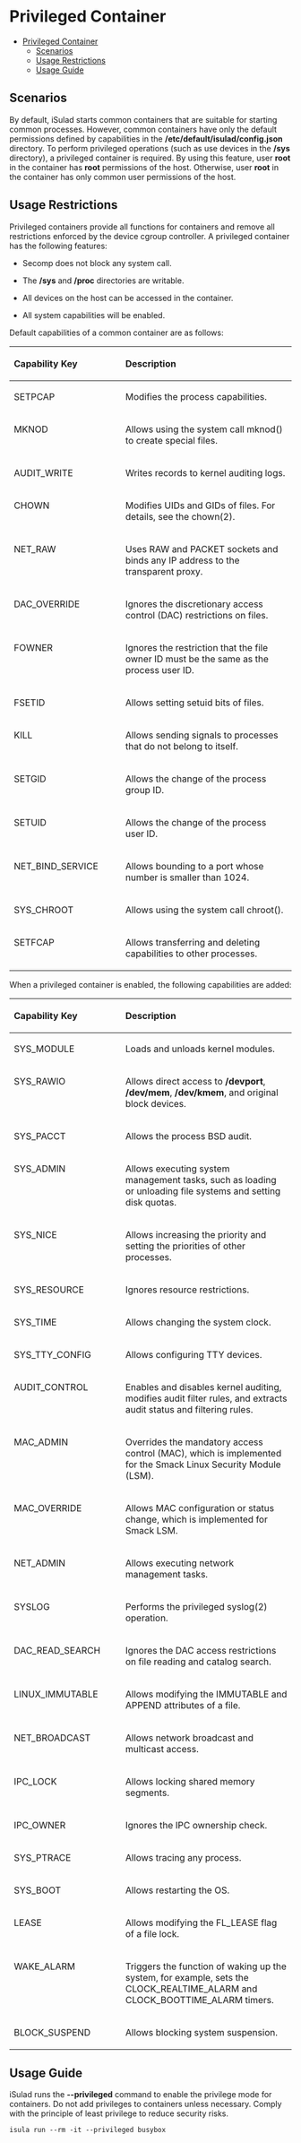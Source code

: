 # Privileged Container

- [Privileged Container](#privileged-container)
    - [Scenarios](#scenarios)
    - [Usage Restrictions](#usage-restrictions)
    - [Usage Guide](#usage-guide)

## Scenarios

By default, iSulad starts common containers that are suitable for starting common processes. However, common containers have only the default permissions defined by capabilities in the  **/etc/default/isulad/config.json**  directory. To perform privileged operations \(such as use devices in the  **/sys**  directory\), a privileged container is required. By using this feature, user  **root**  in the container has  **root**  permissions of the host. Otherwise, user  **root**  in the container has only common user permissions of the host.

## Usage Restrictions

Privileged containers provide all functions for containers and remove all restrictions enforced by the device cgroup controller. A privileged container has the following features:

- Secomp does not block any system call.
- The  **/sys**  and  **/proc**  directories are writable.
- All devices on the host can be accessed in the container.

- All system capabilities will be enabled.

Default capabilities of a common container are as follows:

<table><thead align="left"><tr id="en-us_topic_0183303459_row19276183217111"><th class="cellrowborder" valign="top" width="39.53%" id="mcps1.1.3.1.1"><p id="en-us_topic_0183303459_p1438363819110"><a name="en-us_topic_0183303459_p1438363819110"></a><a name="en-us_topic_0183303459_p1438363819110"></a><strong id="en-us_topic_0183303459_b474911342710"><a name="en-us_topic_0183303459_b474911342710"></a><a name="en-us_topic_0183303459_b474911342710"></a>Capability Key</strong></p>
</th>
<th class="cellrowborder" valign="top" width="60.47%" id="mcps1.1.3.1.2"><p id="en-us_topic_0183303459_p538314381119"><a name="en-us_topic_0183303459_p538314381119"></a><a name="en-us_topic_0183303459_p538314381119"></a><strong id="en-us_topic_0183303459_b12829161617274"><a name="en-us_topic_0183303459_b12829161617274"></a><a name="en-us_topic_0183303459_b12829161617274"></a>Description</strong></p>
</th>
</tr>
</thead>
<tbody><tr id="en-us_topic_0183303459_row92761932719"><td class="cellrowborder" valign="top" width="39.53%" headers="mcps1.1.3.1.1 "><p id="en-us_topic_0183303459_p13678623182711"><a name="en-us_topic_0183303459_p13678623182711"></a><a name="en-us_topic_0183303459_p13678623182711"></a>SETPCAP</p>
</td>
<td class="cellrowborder" valign="top" width="60.47%" headers="mcps1.1.3.1.2 "><p id="en-us_topic_0183303459_p18678132315273"><a name="en-us_topic_0183303459_p18678132315273"></a><a name="en-us_topic_0183303459_p18678132315273"></a>Modifies the process capabilities.</p>
</td>
</tr>
<tr id="en-us_topic_0183303459_row827615321111"><td class="cellrowborder" valign="top" width="39.53%" headers="mcps1.1.3.1.1 "><p id="en-us_topic_0183303459_p1167817232278"><a name="en-us_topic_0183303459_p1167817232278"></a><a name="en-us_topic_0183303459_p1167817232278"></a>MKNOD</p>
</td>
<td class="cellrowborder" valign="top" width="60.47%" headers="mcps1.1.3.1.2 "><p id="en-us_topic_0183303459_p184961533175215"><a name="en-us_topic_0183303459_p184961533175215"></a><a name="en-us_topic_0183303459_p184961533175215"></a>Allows using the system call mknod() to create special files.</p>
</td>
</tr>
<tr id="en-us_topic_0183303459_row52761232617"><td class="cellrowborder" valign="top" width="39.53%" headers="mcps1.1.3.1.1 "><p id="en-us_topic_0183303459_p967852311271"><a name="en-us_topic_0183303459_p967852311271"></a><a name="en-us_topic_0183303459_p967852311271"></a>AUDIT_WRITE</p>
</td>
<td class="cellrowborder" valign="top" width="60.47%" headers="mcps1.1.3.1.2 "><p id="en-us_topic_0183303459_p1158419132533"><a name="en-us_topic_0183303459_p1158419132533"></a><a name="en-us_topic_0183303459_p1158419132533"></a>Writes records to kernel auditing logs.</p>
</td>
</tr>
<tr id="en-us_topic_0183303459_row5513113422710"><td class="cellrowborder" valign="top" width="39.53%" headers="mcps1.1.3.1.1 "><p id="en-us_topic_0183303459_p144621810132813"><a name="en-us_topic_0183303459_p144621810132813"></a><a name="en-us_topic_0183303459_p144621810132813"></a>CHOWN</p>
</td>
<td class="cellrowborder" valign="top" width="60.47%" headers="mcps1.1.3.1.2 "><p id="en-us_topic_0183303459_p116801832115317"><a name="en-us_topic_0183303459_p116801832115317"></a><a name="en-us_topic_0183303459_p116801832115317"></a>Modifies UIDs and GIDs of files. For details, see the chown(2).</p>
</td>
</tr>
<tr id="en-us_topic_0183303459_row11653848132712"><td class="cellrowborder" valign="top" width="39.53%" headers="mcps1.1.3.1.1 "><p id="en-us_topic_0183303459_p84621410192817"><a name="en-us_topic_0183303459_p84621410192817"></a><a name="en-us_topic_0183303459_p84621410192817"></a>NET_RAW</p>
</td>
<td class="cellrowborder" valign="top" width="60.47%" headers="mcps1.1.3.1.2 "><p id="en-us_topic_0183303459_p20739125595315"><a name="en-us_topic_0183303459_p20739125595315"></a><a name="en-us_topic_0183303459_p20739125595315"></a>Uses RAW and PACKET sockets and binds any IP address to the transparent proxy.</p>
</td>
</tr>
<tr id="en-us_topic_0183303459_row11125125382710"><td class="cellrowborder" valign="top" width="39.53%" headers="mcps1.1.3.1.1 "><p id="en-us_topic_0183303459_p746261018283"><a name="en-us_topic_0183303459_p746261018283"></a><a name="en-us_topic_0183303459_p746261018283"></a>DAC_OVERRIDE</p>
</td>
<td class="cellrowborder" valign="top" width="60.47%" headers="mcps1.1.3.1.2 "><p id="en-us_topic_0183303459_p81510212545"><a name="en-us_topic_0183303459_p81510212545"></a><a name="en-us_topic_0183303459_p81510212545"></a>Ignores the discretionary access control (DAC) restrictions on files.</p>
</td>
</tr>
<tr id="en-us_topic_0183303459_row06927150286"><td class="cellrowborder" valign="top" width="39.53%" headers="mcps1.1.3.1.1 "><p id="en-us_topic_0183303459_p79423712812"><a name="en-us_topic_0183303459_p79423712812"></a><a name="en-us_topic_0183303459_p79423712812"></a>FOWNER</p>
</td>
<td class="cellrowborder" valign="top" width="60.47%" headers="mcps1.1.3.1.2 "><p id="en-us_topic_0183303459_p5869331548"><a name="en-us_topic_0183303459_p5869331548"></a><a name="en-us_topic_0183303459_p5869331548"></a>Ignores the restriction that the file owner ID must be the same as the process user ID.</p>
</td>
</tr>
<tr id="en-us_topic_0183303459_row136814192287"><td class="cellrowborder" valign="top" width="39.53%" headers="mcps1.1.3.1.1 "><p id="en-us_topic_0183303459_p69411373282"><a name="en-us_topic_0183303459_p69411373282"></a><a name="en-us_topic_0183303459_p69411373282"></a>FSETID</p>
</td>
<td class="cellrowborder" valign="top" width="60.47%" headers="mcps1.1.3.1.2 "><p id="en-us_topic_0183303459_p1087913531547"><a name="en-us_topic_0183303459_p1087913531547"></a><a name="en-us_topic_0183303459_p1087913531547"></a>Allows setting setuid bits of files.</p>
</td>
</tr>
<tr id="en-us_topic_0183303459_row133892282819"><td class="cellrowborder" valign="top" width="39.53%" headers="mcps1.1.3.1.1 "><p id="en-us_topic_0183303459_p394163762817"><a name="en-us_topic_0183303459_p394163762817"></a><a name="en-us_topic_0183303459_p394163762817"></a>KILL</p>
</td>
<td class="cellrowborder" valign="top" width="60.47%" headers="mcps1.1.3.1.2 "><p id="en-us_topic_0183303459_p1862718265517"><a name="en-us_topic_0183303459_p1862718265517"></a><a name="en-us_topic_0183303459_p1862718265517"></a>Allows sending signals to processes that do not belong to itself.</p>
</td>
</tr>
<tr id="en-us_topic_0183303459_row1188232552818"><td class="cellrowborder" valign="top" width="39.53%" headers="mcps1.1.3.1.1 "><p id="en-us_topic_0183303459_p1941037122812"><a name="en-us_topic_0183303459_p1941037122812"></a><a name="en-us_topic_0183303459_p1941037122812"></a>SETGID</p>
</td>
<td class="cellrowborder" valign="top" width="60.47%" headers="mcps1.1.3.1.2 "><p id="en-us_topic_0183303459_p1944411105512"><a name="en-us_topic_0183303459_p1944411105512"></a><a name="en-us_topic_0183303459_p1944411105512"></a>Allows the change of the process group ID.</p>
</td>
</tr>
<tr id="en-us_topic_0183303459_row8890154052814"><td class="cellrowborder" valign="top" width="39.53%" headers="mcps1.1.3.1.1 "><p id="en-us_topic_0183303459_p1555455762815"><a name="en-us_topic_0183303459_p1555455762815"></a><a name="en-us_topic_0183303459_p1555455762815"></a>SETUID</p>
</td>
<td class="cellrowborder" valign="top" width="60.47%" headers="mcps1.1.3.1.2 "><p id="en-us_topic_0183303459_p65715191553"><a name="en-us_topic_0183303459_p65715191553"></a><a name="en-us_topic_0183303459_p65715191553"></a>Allows the change of the process user ID.</p>
</td>
</tr>
<tr id="en-us_topic_0183303459_row4208544172819"><td class="cellrowborder" valign="top" width="39.53%" headers="mcps1.1.3.1.1 "><p id="en-us_topic_0183303459_p955415762814"><a name="en-us_topic_0183303459_p955415762814"></a><a name="en-us_topic_0183303459_p955415762814"></a>NET_BIND_SERVICE</p>
</td>
<td class="cellrowborder" valign="top" width="60.47%" headers="mcps1.1.3.1.2 "><p id="en-us_topic_0183303459_p870833305518"><a name="en-us_topic_0183303459_p870833305518"></a><a name="en-us_topic_0183303459_p870833305518"></a>Allows bounding to a port whose number is smaller than 1024.</p>
</td>
</tr>
<tr id="en-us_topic_0183303459_row14934146182817"><td class="cellrowborder" valign="top" width="39.53%" headers="mcps1.1.3.1.1 "><p id="en-us_topic_0183303459_p1655415710284"><a name="en-us_topic_0183303459_p1655415710284"></a><a name="en-us_topic_0183303459_p1655415710284"></a>SYS_CHROOT</p>
</td>
<td class="cellrowborder" valign="top" width="60.47%" headers="mcps1.1.3.1.2 "><p id="en-us_topic_0183303459_p1119118528556"><a name="en-us_topic_0183303459_p1119118528556"></a><a name="en-us_topic_0183303459_p1119118528556"></a>Allows using the system call chroot().</p>
</td>
</tr>
<tr id="en-us_topic_0183303459_row5352155019284"><td class="cellrowborder" valign="top" width="39.53%" headers="mcps1.1.3.1.1 "><p id="en-us_topic_0183303459_p14554105782814"><a name="en-us_topic_0183303459_p14554105782814"></a><a name="en-us_topic_0183303459_p14554105782814"></a>SETFCAP</p>
</td>
<td class="cellrowborder" valign="top" width="60.47%" headers="mcps1.1.3.1.2 "><p id="en-us_topic_0183303459_p686316153564"><a name="en-us_topic_0183303459_p686316153564"></a><a name="en-us_topic_0183303459_p686316153564"></a>Allows transferring and deleting capabilities to other processes.</p>
</td>
</tr>
</tbody>
</table>

When a privileged container is enabled, the following capabilities are added:

<table><thead align="left"><tr id="en-us_topic_0183303459_row153251934172911"><th class="cellrowborder" valign="top" width="39.53%" id="mcps1.1.3.1.1"><p id="en-us_topic_0183303459_p1832518344292"><a name="en-us_topic_0183303459_p1832518344292"></a><a name="en-us_topic_0183303459_p1832518344292"></a><strong id="en-us_topic_0183303459_b432563462914"><a name="en-us_topic_0183303459_b432563462914"></a><a name="en-us_topic_0183303459_b432563462914"></a>Capability Key</strong></p>
</th>
<th class="cellrowborder" valign="top" width="60.47%" id="mcps1.1.3.1.2"><p id="en-us_topic_0183303459_p332511340298"><a name="en-us_topic_0183303459_p332511340298"></a><a name="en-us_topic_0183303459_p332511340298"></a><strong id="en-us_topic_0183303459_b162598249178"><a name="en-us_topic_0183303459_b162598249178"></a><a name="en-us_topic_0183303459_b162598249178"></a>Description</strong></p>
</th>
</tr>
</thead>
<tbody><tr id="en-us_topic_0183303459_row33258341291"><td class="cellrowborder" valign="top" width="39.53%" headers="mcps1.1.3.1.1 "><p id="en-us_topic_0183303459_p1134105172911"><a name="en-us_topic_0183303459_p1134105172911"></a><a name="en-us_topic_0183303459_p1134105172911"></a>SYS_MODULE</p>
</td>
<td class="cellrowborder" valign="top" width="60.47%" headers="mcps1.1.3.1.2 "><p id="en-us_topic_0183303459_p116381837155618"><a name="en-us_topic_0183303459_p116381837155618"></a><a name="en-us_topic_0183303459_p116381837155618"></a>Loads and unloads kernel modules.</p>
</td>
</tr>
<tr id="en-us_topic_0183303459_row83251334132911"><td class="cellrowborder" valign="top" width="39.53%" headers="mcps1.1.3.1.1 "><p id="en-us_topic_0183303459_p21341651162916"><a name="en-us_topic_0183303459_p21341651162916"></a><a name="en-us_topic_0183303459_p21341651162916"></a>SYS_RAWIO</p>
</td>
<td class="cellrowborder" valign="top" width="60.47%" headers="mcps1.1.3.1.2 "><p id="en-us_topic_0183303459_p169275195714"><a name="en-us_topic_0183303459_p169275195714"></a><a name="en-us_topic_0183303459_p169275195714"></a>Allows direct access to <strong id="en-us_topic_0183303459_b1419830745"><a name="en-us_topic_0183303459_b1419830745"></a><a name="en-us_topic_0183303459_b1419830745"></a>/devport</strong>, <strong id="en-us_topic_0183303459_b12289358411"><a name="en-us_topic_0183303459_b12289358411"></a><a name="en-us_topic_0183303459_b12289358411"></a>/dev/mem</strong>, <strong id="en-us_topic_0183303459_b208859391643"><a name="en-us_topic_0183303459_b208859391643"></a><a name="en-us_topic_0183303459_b208859391643"></a>/dev/kmem</strong>, and original block devices.</p>
</td>
</tr>
<tr id="en-us_topic_0183303459_row8326113492919"><td class="cellrowborder" valign="top" width="39.53%" headers="mcps1.1.3.1.1 "><p id="en-us_topic_0183303459_p11134205142918"><a name="en-us_topic_0183303459_p11134205142918"></a><a name="en-us_topic_0183303459_p11134205142918"></a>SYS_PACCT</p>
</td>
<td class="cellrowborder" valign="top" width="60.47%" headers="mcps1.1.3.1.2 "><p id="en-us_topic_0183303459_p171341351132915"><a name="en-us_topic_0183303459_p171341351132915"></a><a name="en-us_topic_0183303459_p171341351132915"></a>Allows the process BSD audit.</p>
</td>
</tr>
<tr id="en-us_topic_0183303459_row8326834172918"><td class="cellrowborder" valign="top" width="39.53%" headers="mcps1.1.3.1.1 "><p id="en-us_topic_0183303459_p9134651202918"><a name="en-us_topic_0183303459_p9134651202918"></a><a name="en-us_topic_0183303459_p9134651202918"></a>SYS_ADMIN</p>
</td>
<td class="cellrowborder" valign="top" width="60.47%" headers="mcps1.1.3.1.2 "><p id="en-us_topic_0183303459_p3716829135718"><a name="en-us_topic_0183303459_p3716829135718"></a><a name="en-us_topic_0183303459_p3716829135718"></a>Allows executing system management tasks, such as loading or unloading file systems and setting disk quotas.</p>
</td>
</tr>
<tr id="en-us_topic_0183303459_row193261034152918"><td class="cellrowborder" valign="top" width="39.53%" headers="mcps1.1.3.1.1 "><p id="en-us_topic_0183303459_p513420513291"><a name="en-us_topic_0183303459_p513420513291"></a><a name="en-us_topic_0183303459_p513420513291"></a>SYS_NICE</p>
</td>
<td class="cellrowborder" valign="top" width="60.47%" headers="mcps1.1.3.1.2 "><p id="en-us_topic_0183303459_p957115373578"><a name="en-us_topic_0183303459_p957115373578"></a><a name="en-us_topic_0183303459_p957115373578"></a>Allows increasing the priority and setting the priorities of other processes.</p>
</td>
</tr>
<tr id="en-us_topic_0183303459_row12326834172913"><td class="cellrowborder" valign="top" width="39.53%" headers="mcps1.1.3.1.1 "><p id="en-us_topic_0183303459_p1113513516295"><a name="en-us_topic_0183303459_p1113513516295"></a><a name="en-us_topic_0183303459_p1113513516295"></a>SYS_RESOURCE</p>
</td>
<td class="cellrowborder" valign="top" width="60.47%" headers="mcps1.1.3.1.2 "><p id="en-us_topic_0183303459_p156005528571"><a name="en-us_topic_0183303459_p156005528571"></a><a name="en-us_topic_0183303459_p156005528571"></a>Ignores resource restrictions.</p>
</td>
</tr>
<tr id="en-us_topic_0183303459_row03261634122918"><td class="cellrowborder" valign="top" width="39.53%" headers="mcps1.1.3.1.1 "><p id="en-us_topic_0183303459_p141351451152914"><a name="en-us_topic_0183303459_p141351451152914"></a><a name="en-us_topic_0183303459_p141351451152914"></a>SYS_TIME</p>
</td>
<td class="cellrowborder" valign="top" width="60.47%" headers="mcps1.1.3.1.2 "><p id="en-us_topic_0183303459_p20549045145715"><a name="en-us_topic_0183303459_p20549045145715"></a><a name="en-us_topic_0183303459_p20549045145715"></a>Allows changing the system clock.</p>
</td>
</tr>
<tr id="en-us_topic_0183303459_row1932618345290"><td class="cellrowborder" valign="top" width="39.53%" headers="mcps1.1.3.1.1 "><p id="en-us_topic_0183303459_p2135105162917"><a name="en-us_topic_0183303459_p2135105162917"></a><a name="en-us_topic_0183303459_p2135105162917"></a>SYS_TTY_CONFIG</p>
</td>
<td class="cellrowborder" valign="top" width="60.47%" headers="mcps1.1.3.1.2 "><p id="en-us_topic_0183303459_p1198325955710"><a name="en-us_topic_0183303459_p1198325955710"></a><a name="en-us_topic_0183303459_p1198325955710"></a>Allows configuring TTY devices.</p>
</td>
</tr>
<tr id="en-us_topic_0183303459_row73261634122914"><td class="cellrowborder" valign="top" width="39.53%" headers="mcps1.1.3.1.1 "><p id="en-us_topic_0183303459_p201359514296"><a name="en-us_topic_0183303459_p201359514296"></a><a name="en-us_topic_0183303459_p201359514296"></a>AUDIT_CONTROL</p>
</td>
<td class="cellrowborder" valign="top" width="60.47%" headers="mcps1.1.3.1.2 "><p id="en-us_topic_0183303459_p1943271315811"><a name="en-us_topic_0183303459_p1943271315811"></a><a name="en-us_topic_0183303459_p1943271315811"></a>Enables and disables kernel auditing, modifies audit filter rules, and extracts audit status and filtering rules.</p>
</td>
</tr>
<tr id="en-us_topic_0183303459_row1832653418292"><td class="cellrowborder" valign="top" width="39.53%" headers="mcps1.1.3.1.1 "><p id="en-us_topic_0183303459_p10135155116293"><a name="en-us_topic_0183303459_p10135155116293"></a><a name="en-us_topic_0183303459_p10135155116293"></a>MAC_ADMIN</p>
</td>
<td class="cellrowborder" valign="top" width="60.47%" headers="mcps1.1.3.1.2 "><p id="en-us_topic_0183303459_p3656833165814"><a name="en-us_topic_0183303459_p3656833165814"></a><a name="en-us_topic_0183303459_p3656833165814"></a>Overrides the mandatory access control (MAC), which is implemented for the Smack Linux Security Module (LSM).</p>
</td>
</tr>
<tr id="en-us_topic_0183303459_row19326173418297"><td class="cellrowborder" valign="top" width="39.53%" headers="mcps1.1.3.1.1 "><p id="en-us_topic_0183303459_p78862241916"><a name="en-us_topic_0183303459_p78862241916"></a><a name="en-us_topic_0183303459_p78862241916"></a>MAC_OVERRIDE</p>
</td>
<td class="cellrowborder" valign="top" width="60.47%" headers="mcps1.1.3.1.2 "><p id="en-us_topic_0183303459_p83862555584"><a name="en-us_topic_0183303459_p83862555584"></a><a name="en-us_topic_0183303459_p83862555584"></a>Allows MAC configuration or status change, which is implemented for Smack LSM.</p>
</td>
</tr>
<tr id="en-us_topic_0183303459_row1832616345293"><td class="cellrowborder" valign="top" width="39.53%" headers="mcps1.1.3.1.1 "><p id="en-us_topic_0183303459_p8886122161913"><a name="en-us_topic_0183303459_p8886122161913"></a><a name="en-us_topic_0183303459_p8886122161913"></a>NET_ADMIN</p>
</td>
<td class="cellrowborder" valign="top" width="60.47%" headers="mcps1.1.3.1.2 "><p id="en-us_topic_0183303459_p08865219194"><a name="en-us_topic_0183303459_p08865219194"></a><a name="en-us_topic_0183303459_p08865219194"></a>Allows executing network management tasks.</p>
</td>
</tr>
<tr id="en-us_topic_0183303459_row11326103419299"><td class="cellrowborder" valign="top" width="39.53%" headers="mcps1.1.3.1.1 "><p id="en-us_topic_0183303459_p10886521195"><a name="en-us_topic_0183303459_p10886521195"></a><a name="en-us_topic_0183303459_p10886521195"></a>SYSLOG</p>
</td>
<td class="cellrowborder" valign="top" width="60.47%" headers="mcps1.1.3.1.2 "><p id="en-us_topic_0183303459_p184951138165916"><a name="en-us_topic_0183303459_p184951138165916"></a><a name="en-us_topic_0183303459_p184951138165916"></a>Performs the privileged syslog(2) operation.</p>
</td>
</tr>
<tr id="en-us_topic_0183303459_row8326113414290"><td class="cellrowborder" valign="top" width="39.53%" headers="mcps1.1.3.1.1 "><p id="en-us_topic_0183303459_p148861129192"><a name="en-us_topic_0183303459_p148861129192"></a><a name="en-us_topic_0183303459_p148861129192"></a>DAC_READ_SEARCH</p>
</td>
<td class="cellrowborder" valign="top" width="60.47%" headers="mcps1.1.3.1.2 "><p id="en-us_topic_0183303459_p1055910511591"><a name="en-us_topic_0183303459_p1055910511591"></a><a name="en-us_topic_0183303459_p1055910511591"></a>Ignores the DAC access restrictions on file reading and catalog search.</p>
</td>
</tr>
<tr id="en-us_topic_0183303459_row43541521103017"><td class="cellrowborder" valign="top" width="39.53%" headers="mcps1.1.3.1.1 "><p id="en-us_topic_0183303459_p12886112201910"><a name="en-us_topic_0183303459_p12886112201910"></a><a name="en-us_topic_0183303459_p12886112201910"></a>LINUX_IMMUTABLE</p>
</td>
<td class="cellrowborder" valign="top" width="60.47%" headers="mcps1.1.3.1.2 "><p id="en-us_topic_0183303459_p112002001707"><a name="en-us_topic_0183303459_p112002001707"></a><a name="en-us_topic_0183303459_p112002001707"></a>Allows modifying the IMMUTABLE and APPEND attributes of a file.</p>
</td>
</tr>
<tr id="en-us_topic_0183303459_row9842724133012"><td class="cellrowborder" valign="top" width="39.53%" headers="mcps1.1.3.1.1 "><p id="en-us_topic_0183303459_p1188642191912"><a name="en-us_topic_0183303459_p1188642191912"></a><a name="en-us_topic_0183303459_p1188642191912"></a>NET_BROADCAST</p>
</td>
<td class="cellrowborder" valign="top" width="60.47%" headers="mcps1.1.3.1.2 "><p id="en-us_topic_0183303459_p1273917718018"><a name="en-us_topic_0183303459_p1273917718018"></a><a name="en-us_topic_0183303459_p1273917718018"></a>Allows network broadcast and multicast access.</p>
</td>
</tr>
<tr id="en-us_topic_0183303459_row1847052711309"><td class="cellrowborder" valign="top" width="39.53%" headers="mcps1.1.3.1.1 "><p id="en-us_topic_0183303459_p38861123194"><a name="en-us_topic_0183303459_p38861123194"></a><a name="en-us_topic_0183303459_p38861123194"></a>IPC_LOCK</p>
</td>
<td class="cellrowborder" valign="top" width="60.47%" headers="mcps1.1.3.1.2 "><p id="en-us_topic_0183303459_p5198161418018"><a name="en-us_topic_0183303459_p5198161418018"></a><a name="en-us_topic_0183303459_p5198161418018"></a>Allows locking shared memory segments.</p>
</td>
</tr>
<tr id="en-us_topic_0183303459_row1131730133016"><td class="cellrowborder" valign="top" width="39.53%" headers="mcps1.1.3.1.1 "><p id="en-us_topic_0183303459_p118864210198"><a name="en-us_topic_0183303459_p118864210198"></a><a name="en-us_topic_0183303459_p118864210198"></a>IPC_OWNER</p>
</td>
<td class="cellrowborder" valign="top" width="60.47%" headers="mcps1.1.3.1.2 "><p id="en-us_topic_0183303459_p1997716184015"><a name="en-us_topic_0183303459_p1997716184015"></a><a name="en-us_topic_0183303459_p1997716184015"></a>Ignores the IPC ownership check.</p>
</td>
</tr>
<tr id="en-us_topic_0183303459_row068317409305"><td class="cellrowborder" valign="top" width="39.53%" headers="mcps1.1.3.1.1 "><p id="en-us_topic_0183303459_p1486761133112"><a name="en-us_topic_0183303459_p1486761133112"></a><a name="en-us_topic_0183303459_p1486761133112"></a>SYS_PTRACE</p>
</td>
<td class="cellrowborder" valign="top" width="60.47%" headers="mcps1.1.3.1.2 "><p id="en-us_topic_0183303459_p241212612013"><a name="en-us_topic_0183303459_p241212612013"></a><a name="en-us_topic_0183303459_p241212612013"></a>Allows tracing any process.</p>
</td>
</tr>
<tr id="en-us_topic_0183303459_row1710413431301"><td class="cellrowborder" valign="top" width="39.53%" headers="mcps1.1.3.1.1 "><p id="en-us_topic_0183303459_p38676103115"><a name="en-us_topic_0183303459_p38676103115"></a><a name="en-us_topic_0183303459_p38676103115"></a>SYS_BOOT</p>
</td>
<td class="cellrowborder" valign="top" width="60.47%" headers="mcps1.1.3.1.2 "><p id="en-us_topic_0183303459_p1907133704"><a name="en-us_topic_0183303459_p1907133704"></a><a name="en-us_topic_0183303459_p1907133704"></a>Allows restarting the OS.</p>
</td>
</tr>
<tr id="en-us_topic_0183303459_row791294510306"><td class="cellrowborder" valign="top" width="39.53%" headers="mcps1.1.3.1.1 "><p id="en-us_topic_0183303459_p1786713120319"><a name="en-us_topic_0183303459_p1786713120319"></a><a name="en-us_topic_0183303459_p1786713120319"></a>LEASE</p>
</td>
<td class="cellrowborder" valign="top" width="60.47%" headers="mcps1.1.3.1.2 "><p id="en-us_topic_0183303459_p1763934113011"><a name="en-us_topic_0183303459_p1763934113011"></a><a name="en-us_topic_0183303459_p1763934113011"></a>Allows modifying the FL_LEASE flag of a file lock.</p>
</td>
</tr>
<tr id="en-us_topic_0183303459_row248014843013"><td class="cellrowborder" valign="top" width="39.53%" headers="mcps1.1.3.1.1 "><p id="en-us_topic_0183303459_p8867111103117"><a name="en-us_topic_0183303459_p8867111103117"></a><a name="en-us_topic_0183303459_p8867111103117"></a>WAKE_ALARM</p>
</td>
<td class="cellrowborder" valign="top" width="60.47%" headers="mcps1.1.3.1.2 "><p id="en-us_topic_0183303459_p12472128413"><a name="en-us_topic_0183303459_p12472128413"></a><a name="en-us_topic_0183303459_p12472128413"></a>Triggers the function of waking up the system, for example, sets the CLOCK_REALTIME_ALARM and CLOCK_BOOTTIME_ALARM timers.</p>
</td>
</tr>
<tr id="en-us_topic_0183303459_row1044985503013"><td class="cellrowborder" valign="top" width="39.53%" headers="mcps1.1.3.1.1 "><p id="en-us_topic_0183303459_p20867101113114"><a name="en-us_topic_0183303459_p20867101113114"></a><a name="en-us_topic_0183303459_p20867101113114"></a>BLOCK_SUSPEND</p>
</td>
<td class="cellrowborder" valign="top" width="60.47%" headers="mcps1.1.3.1.2 "><p id="en-us_topic_0183303459_p1043455715111"><a name="en-us_topic_0183303459_p1043455715111"></a><a name="en-us_topic_0183303459_p1043455715111"></a>Allows blocking system suspension.</p>
</td>
</tr>
</tbody>
</table>

## Usage Guide

iSulad runs the  **--privileged**  command to enable the privilege mode for containers. Do not add privileges to containers unless necessary. Comply with the principle of least privilege to reduce security risks.

```shell
isula run --rm -it --privileged busybox
```
